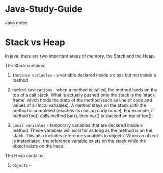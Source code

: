 # Java-Study-Guide

Java notes

# Stack vs Heap

In java, there are two important areas of memory, the Stack and the Heap. 

The Stack contains:

1. ```Instance variables``` - a variable declared inside a class but not inside a method

2. ```Method invocations``` - when a method is called, the method lands on the top of a call stack. What is actually pushed onto the stack is the 'stack frame' which holds the state of the method (such as line of code and values of all local variables). A method stays on the stack until the method is completed (reaches its closing curly brace). For example, if method foo() calls method bar(), then bar() is stacked on top of foo().

3. ```Local variables``` - temporary variables that are declared inside a method. These variables will exist for as long as the method is on the stack. This also includes reference variables to objects. When an object is instantiated, the reference variable exists on the stack while the object exists on the heap.

The Heap contains:

1. ```Objects``` - 
